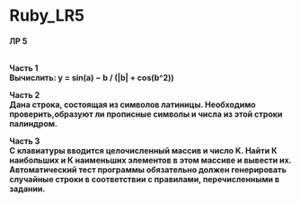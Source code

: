 # Ruby_LR5

<h4> ЛР 5 <br> <br>

 Часть 1  <br>
Вычислить: y = sin(a) − b / (|b| + cos(b^2))

Часть 2 <br>
Дана строка, состоящая из символов латиницы. Необходимо проверить,образуют ли прописные символы и числа из этой строки палиндром.

Часть 3 <br>
С клавиатуры вводится целочисленный массив и число K. Найти К наибольших и К наименьших элементов в этом массиве и вывести их. Автоматический тест программы обязательно должен генерировать случайные строки в соответствии с правилами, перечисленными в задании.
<h4>
